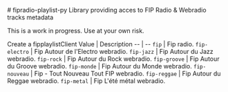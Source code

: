 \# fipradio-playlist-py
 Library providing acces to FIP Radio & Webradio tracks metadata

 This is a work in progress.
 Use at your own risk.

 Create a fipplaylistClient
 Value | Description
 -- | --
 `fip` | Fip radio.
 `fip-electro` |  Fip Autour de l'Electro webradio.
 `fip-jazz` |  Fip Autour du Jazz webradio.
 `fip-rock` |  Fip Autour du Rock webradio.
 `fip-groove` |  Fip Autour du Groove webradio.
 `fip-monde` |  Fip Autour du Monde webradio.
 `fip-nouveau` |  Fip - Tout Nouveau Tout FIP webradio.
 `fip-reggae` |  Fip Autour du Reggae webradio.
 `fip-metal` |  Fip L'été métal webradio.
